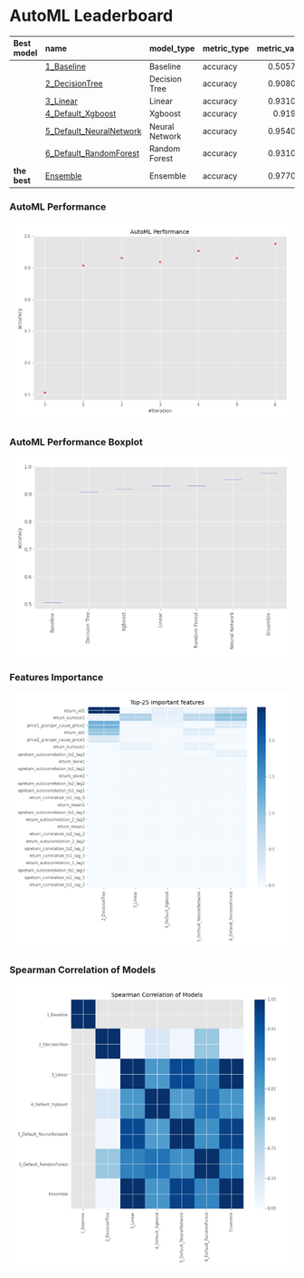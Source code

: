 # AutoML Leaderboard

| Best model   | name                                                         | model_type     | metric_type   |   metric_value |   train_time |
|:-------------|:-------------------------------------------------------------|:---------------|:--------------|---------------:|-------------:|
|              | [1_Baseline](1_Baseline/README.md)                           | Baseline       | accuracy      |       0.505747 |        15.43 |
|              | [2_DecisionTree](2_DecisionTree/README.md)                   | Decision Tree  | accuracy      |       0.908046 |        19.44 |
|              | [3_Linear](3_Linear/README.md)                               | Linear         | accuracy      |       0.931034 |        18.48 |
|              | [4_Default_Xgboost](4_Default_Xgboost/README.md)             | Xgboost        | accuracy      |       0.91954  |        19.03 |
|              | [5_Default_NeuralNetwork](5_Default_NeuralNetwork/README.md) | Neural Network | accuracy      |       0.954023 |        17.01 |
|              | [6_Default_RandomForest](6_Default_RandomForest/README.md)   | Random Forest  | accuracy      |       0.931034 |        22.1  |
| **the best** | [Ensemble](Ensemble/README.md)                               | Ensemble       | accuracy      |       0.977011 |         0.33 |

### AutoML Performance
![AutoML Performance](ldb_performance.png)

### AutoML Performance Boxplot
![AutoML Performance Boxplot](ldb_performance_boxplot.png)

### Features Importance
![features importance across models](features_heatmap.png)



### Spearman Correlation of Models
![models spearman correlation](correlation_heatmap.png)

